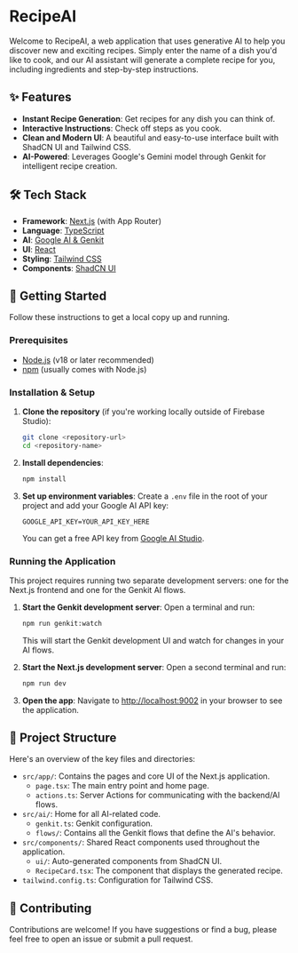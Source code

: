 # RecipeAI

Welcome to RecipeAI, a web application that uses generative AI to help you discover new and exciting recipes. Simply enter the name of a dish you'd like to cook, and our AI assistant will generate a complete recipe for you, including ingredients and step-by-step instructions.

## ✨ Features

- **Instant Recipe Generation**: Get recipes for any dish you can think of.
- **Interactive Instructions**: Check off steps as you cook.
- **Clean and Modern UI**: A beautiful and easy-to-use interface built with ShadCN UI and Tailwind CSS.
- **AI-Powered**: Leverages Google's Gemini model through Genkit for intelligent recipe creation.

## 🛠️ Tech Stack

- **Framework**: [Next.js](https://nextjs.org/) (with App Router)
- **Language**: [TypeScript](https://www.typescriptlang.org/)
- **AI**: [Google AI & Genkit](https://firebase.google.com/docs/genkit)
- **UI**: [React](https://react.dev/)
- **Styling**: [Tailwind CSS](https://tailwindcss.com/)
- **Components**: [ShadCN UI](https://ui.shadcn.com/)

## 🚀 Getting Started

Follow these instructions to get a local copy up and running.

### Prerequisites

- [Node.js](https://nodejs.org/en) (v18 or later recommended)
- [npm](https://www.npmjs.com/) (usually comes with Node.js)

### Installation & Setup

1.  **Clone the repository** (if you're working locally outside of Firebase Studio):
    ```bash
    git clone <repository-url>
    cd <repository-name>
    ```

2.  **Install dependencies**:
    ```bash
    npm install
    ```

3.  **Set up environment variables**:
    Create a `.env` file in the root of your project and add your Google AI API key:
    ```env
    GOOGLE_API_KEY=YOUR_API_KEY_HERE
    ```
    You can get a free API key from [Google AI Studio](https://aistudio.google.com/app/apikey).

### Running the Application

This project requires running two separate development servers: one for the Next.js frontend and one for the Genkit AI flows.

1.  **Start the Genkit development server**:
    Open a terminal and run:
    ```bash
    npm run genkit:watch
    ```
    This will start the Genkit development UI and watch for changes in your AI flows.

2.  **Start the Next.js development server**:
    Open a second terminal and run:
    ```bash
    npm run dev
    ```

3.  **Open the app**:
    Navigate to [http://localhost:9002](http://localhost:9002) in your browser to see the application.

## 📂 Project Structure

Here's an overview of the key files and directories:

-   `src/app/`: Contains the pages and core UI of the Next.js application.
    -   `page.tsx`: The main entry point and home page.
    -   `actions.ts`: Server Actions for communicating with the backend/AI flows.
-   `src/ai/`: Home for all AI-related code.
    -   `genkit.ts`: Genkit configuration.
    -   `flows/`: Contains all the Genkit flows that define the AI's behavior.
-   `src/components/`: Shared React components used throughout the application.
    -   `ui/`: Auto-generated components from ShadCN UI.
    -   `RecipeCard.tsx`: The component that displays the generated recipe.
-   `tailwind.config.ts`: Configuration for Tailwind CSS.

## 🤝 Contributing

Contributions are welcome! If you have suggestions or find a bug, please feel free to open an issue or submit a pull request.
